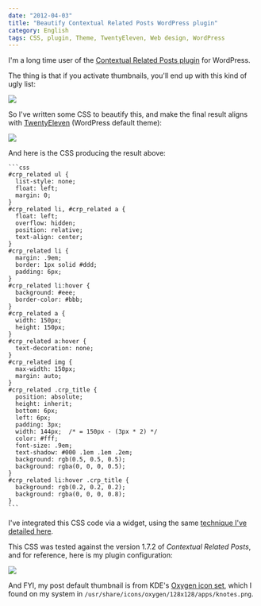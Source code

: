 ```yaml
---
date: "2012-04-03"
title: "Beautify Contextual Related Posts WordPress plugin"
category: English
tags: CSS, plugin, Theme, TwentyEleven, Web design, WordPress
---
```


I'm a long time user of the [Contextual Related Posts plugin](https://wordpress.org/extend/plugins/contextual-related-posts/) for WordPress.

The thing is that if you activate thumbnails, you'll end up with this kind of ugly list:

![](/uploads/2012/contextual-related-posts-default-style.png)

So I've written some CSS to beautify this, and make the final result aligns with [TwentyEleven](https://theme.wordpress.com/themes/twentyeleven/) (WordPress default theme):

![](/uploads/2012/contextual-related-posts-custom-style.png)

And here is the CSS producing the result above:

    ```css
    #crp_related ul {
      list-style: none;
      float: left;
      margin: 0;
    }
    #crp_related li, #crp_related a {
      float: left;
      overflow: hidden;
      position: relative;
      text-align: center;
    }
    #crp_related li {
      margin: .9em;
      border: 1px solid #ddd;
      padding: 6px;
    }
    #crp_related li:hover {
      background: #eee;
      border-color: #bbb;
    }
    #crp_related a {
      width: 150px;
      height: 150px;
    }
    #crp_related a:hover {
      text-decoration: none;
    }
    #crp_related img {
      max-width: 150px;
      margin: auto;
    }
    #crp_related .crp_title {
      position: absolute;
      height: inherit;
      bottom: 6px;
      left: 6px;
      padding: 3px;
      width: 144px;  /* = 150px - (3px * 2) */
      color: #fff;
      font-size: .9em;
      text-shadow: #000 .1em .1em .2em;
      background: rgb(0.5, 0.5, 0.5);
      background: rgba(0, 0, 0, 0.5);
    }
    #crp_related li:hover .crp_title {
      background: rgb(0.2, 0.2, 0.2);
      background: rgba(0, 0, 0, 0.8);
    }
    ```

I've integrated this CSS code via a widget, using the same [technique I've detailed here](https://kevin.deldycke.com/2011/01/new-blog-header-and-tiny-wordpress-theme-customizations/).

This CSS was tested against the version 1.7.2 of _Contextual Related Posts_, and for reference, here is my plugin configuration:

![](/uploads/2012/contextual-related-posts-config.png)

And FYI, my post default thumbnail is from KDE's [Oxygen icon set](https://www.oxygen-icons.org/), which I found on my system in `/usr/share/icons/oxygen/128x128/apps/knotes.png`.
